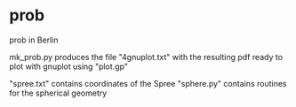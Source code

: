 prob
====

prob in Berlin

mk_prob.py produces the file "4gnuplot.txt" with the resulting pdf ready to plot with gnuplot using "plot.gp"

"spree.txt" contains coordinates of the Spree
"sphere.py" contains routines for the spherical geometry
